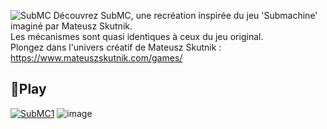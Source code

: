 ![SubMC](https://github.com/HyenaWave/SubMC/assets/71622536/1febc80d-a5cb-4079-b6ce-a2c9bf50c6ea)
Découvrez SubMC, une recréation inspirée du jeu 'Submachine' imaginé par Mateusz Skutnik.  
Les mécanismes sont quasi identiques à ceux du jeu original.  
Plongez dans l'univers créatif de Mateusz Skutnik : https://www.mateuszskutnik.com/games/  



## 💾Play
[![SubMC1](https://i.imgur.com/OazURTO.png)](https://github.com/HyenaWave/SubMC/releases/tag/V1.0.0)
![image](https://github.com/HyenaWave/SubMC/assets/71622536/11bad1bf-7adc-48a1-be04-f20b176c4d0d)
